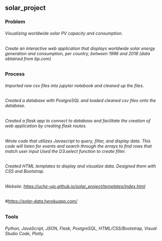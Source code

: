 
## solar_project

### Problem
###### Visualizing worldwide solar PV capacity and consumption.
###### Create an interactive web application that displays worldwide solar energy generation and consumption, per country, between 1996 and 2018 (data obtained from bp.com)

### Process

###### Imported raw csv files into jupyter notebook and cleaned up the files.
###### Created a database with PostgreSQL and loaded cleaned csv files onto the database.
###### Created a flask app to connect to database and facilitate the creation of web application by creating flask routes.
###### Wrote code that utilizes Javascript to query, filter, and display data. This code will listen for events and search through the arrays to find rows that match user input  Used the D3.select function to create filter.
###### Created HTML templates to display and visualize data. Designed them with CSS and Bootstrap.

###### Website:  https://uche-ujo.github.io/solar_project/templates/index.html
######           #https://solar-data.herokuapp.com/


### Tools 
###### Python, JavaScript, JSON, Flask, PostgreSQL, HTML/CSS/Bootstrap, Visual Studio Code, Plotly.
